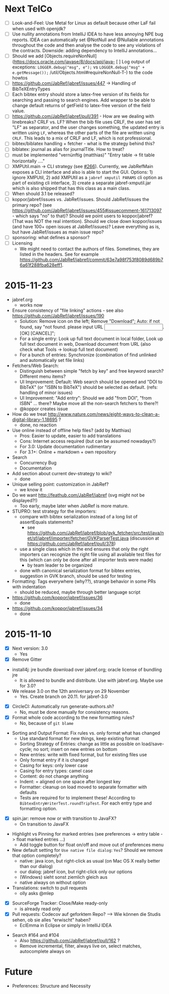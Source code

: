 # Next TelCo

- [ ] Look-and-Feel: Use Metal for Linux as default because other LaF fail when used with openjdk?
- [ ] Use nullity annotations from IntelliJ IDEA to have less annoying NPE bug reports. IDEA can automatically set @NotNull and @Nullable annotations throughout the code and then analyse the code to see any violations of the contracts. Downside: adding dependency to IntelliJ annotations...
- [ ] Should we add [Objects.requireNonNull](https://docs.oracle.com/javase/8/docs/api/java- [ ] Log output of exceptions: `LOGGER.debug("msg", e");` vs `LOGGER.debug("msg" + e.getMessage());`
/util/Objects.html#requireNonNull-T-) to the code howtos
- [ ] https://github.com/JabRef/jabref/issues/447 -> Handling of BibTeXEntryTypes
- [ ] Each bibtex entry should store a latex-free version of its fields for searching and passing to search engines. Add wrapper to be able to change default returns of getField to latex-free version of the field value.
- [ ] https://github.com/JabRef/jabref/pull/391 - How are we dealing with linebreaks? CRLF vs. LF? When the bib file uses CRLF, the user has set "LF" as separator, and the user changes something, the updated entry is written using `LF`, whereas the other parts of the file are written using `CRLF`. This leads to a mix of CRLF and LF, which is not professional.
- [ ] bibtex/biblatex handling + fetcher - what is the strategy behind this?
- [ ] biblatex: journal as alias for journalTitle. How to treat?
- [ ] must be implemented "vernünftig (matthias)" "Entry table -> fit table horizontally ...."
- [ ] XMPUtil.main -> CLI strategy (see [#266](https://github.com/JabRef/jabref/pull/266)). Currently, we JabRefMain exposes a CLI interface and also is able to start the GUI. Options: 1) ignore XMPUtil, 2) add XMPUtil as a `jabref xmputil PARAMS` cli option as part of existing cli interface, 3) create a separate jabref-xmputil.jar which is also shipped that has this class as a main class. 
- [ ] When should 3.1 be released?
- [ ] koppor/jabref/issues vs. JabRef/issues. Should JabRef/issues the primary repo? (see https://github.com/JabRef/jabref/issues/455#issuecomment-161713097 - which says "no" to that)? Should we point users to koppor/jabref? (That was NOT the real intention). Should we close down koppor/issues (and have 100+ open issues at JabRef/issues)? Leave everything as is, but have JabRef/issues as main issue repo?
- [ ] sponsoring: what defines a sponsor?
- [ ] Licensing
  - We might need to contact the authors of files. Sometimes, they are listed in the headers. See for example https://github.com/JabRef/jabref/commit/63e7a98f753f8089d689b76a61f288fba628eff1.

# 2015-11-23
- jabref.org
  - works now
- Ensure consistency of "file linking" actions - see also https://github.com/JabRef/jabref/issues/190
  - Solution: Remove icon on the left; Remove "Download"; Auto: if not found, say "not found. please input URL <input field>. [OK] [CANCEL]"; 
  - For a single entry: Look up full text document in local folder, Look up full text document in web, Download document from URL (also check what Tools -> lookup full text document)
  - For a bunch of entries: Synchronize (combination of find unlinked and automatically set file links)  
- Fetchers/Web Search:
  - Distinguish between simple "fetch by key" and free keyword search? Different menu items?
  - UI Improvement: Default: Web search should be opened and "DOI to BibTeX" (or "ISBN to BibTeX") should be selected as default. (refs: handling of minor issues)
  - UI Improvement: "Add entry": Should we add "from DOI", "from ISBN" ... there? Maybe move all the non-search fetchers to there?!
  - @koppor creates issue
- How do we treat http://www.nature.com/news/eight-ways-to-clean-a-digital-library-1.18695 ?
  - done, no reaction
- Use online instead of offline help files? (add by Matthias)
  - Pros: Easier to update, easier to add translations
  - Cons: Internet access required (but can be assumed nowadays?)
  - For 3.0: Update documentation rudimentary
  - For 3.1+: Online + markdown + own repository
- Search
  - Concurrency Bug
  - Documentation
- Add section about current dev-strategy to wiki?
  - done
- Unique selling point: customization in JabRef?
  - we know it
- Do we want http://feathub.com/JabRef/jabref (svg might not be displayed?!)
  - Too early, maybe later when JabRef is more mature.
- STUPRO: test strategy for the importers: 
  - compare with bibtex serialization instead of a long list of assertEquals statements?
    - see https://github.com/JabRef/jabref/blob/gvk_fetcher/src/test/java/net/sf/jabref/importer/fetcher/GVKParserTest.java (discussion at https://github.com/JabRef/jabref/pull/378)
  - use a single class which in the end ensures that only the right importers can recognize the right file using all available test files for this (which can only be done after all importer tests were made)
    - by team leader to be organized
  - done with canonical serialization format for bibtex entries, suggestion in GVK branch, should be used for testing
- Formatting: Tags everywhere (why??), strange behavior in some PRs with indentation
  - should be reduced, maybe through better language script
- https://github.com/koppor/jabref/issues/36
  - done
- https://github.com/koppor/jabref/issues/34
  - done

# 2015-11-10
- [x] Next version: 3.0
  - Yes
- [x] Remove Gitter
- install4j: jre bundle download over jabref.org; oracle license of bundling jre
  - It is allowed to bundle and distribute. Use with jabref.org. Maybe use for 3.0?
- We release 3.0 on the 12th anniversary on 29 November
  - Yes. Create branch on 20.11. for jabref-3.0
- [x] CircleCI: Automatically run generate-authors.sh? 
  - No, must be done manually for consistency reasons.
- [x] Format whole code according to the new formatting rules? 
  - No, because of `git blame`
- Sorting and Output Format: Fix rules vs. only format what has changed
  - Use standard format for new things, keep existing format
  - Sorting Strategy of Entries: change as little as possible on load/save-cycle; no sort; insert on new entries on bottom
  - New entries: write with fixed format, but for existing files use
  - Only format entry if it is changed
  - Casing for keys: only lower case
  - Casing for entry types: camel case
  - Content: do not change anything
  - Indent: = aligned on one space after longest key
  - Formatter: cleanup on load moved to separate formatter with defaults
  - Tests are required for to implement these! According to `BibtexEntryWriterTest.roundTripTest`. For each entry type and formatting option.
- [x] spin.jar: remove now or with transition to JavaFX?
  - On transition to JavaFX
- Highlight vs Pinning for marked entries (see preferences -> entry table -> float marked entries ...)
  - Add toggle button for float on/off and move out of preferences menu
- New default setting for `Use native file dialog`: `Yes`? Should we remove that option completely?
  - native: java icon, but right-click as usual (on Mac OS X really better than our dialog)
  - our dialog: jabref icon, but right-click only our options
  - (Windows) sieht sonst ziemlich gleich aus
  - native always on without option
- Translations: switch to pull requests
  - olly asks @mlep
- [x] SourceForge Tracker: Close/Make ready-only
  - is already read only
- [x] Pull requests: Codecov auf geforktem Repo? --> Wie können die Studis sehen, ob sie alles "erwischt" haben?
  - EclEmma in Eclipse or simply in IntelliJ IDEA
- Search #164 and #104
  - Also https://github.com/JabRef/jabref/pull/162 ?
  - Remove incremental, filter, always live on, select matches, autocomplete always on

# Future
- Preferences: Structure and Necessity
